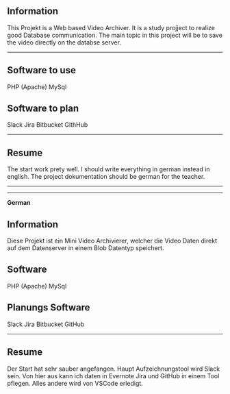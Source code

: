 ## Information
This Projekt is a Web based Video Archiver. It is a study projject to realize good Database communication.
The main topic in this project will be to save the video directly on the databse server. 

---

## Software to use
PHP (Apache)
MySql

## Software to plan
Slack
Jira
Bitbucket
GithHub

---

## Resume

The start work prety well. I should write everything in german instead in english. The project dokumentation should be german for the teacher.

---
---

**German**

## Information
Diese Projekt ist ein Mini Video Archivierer, welcher die Video Daten direkt auf dem Datenserver in einem Blob Datentyp speichert.

## Software
PHP (Apache)
MySql

## Planungs Software
Slack
Jira
Bitbucket
GitHub

---

## Resume

Der Start hat sehr sauber angefangen.
Haupt Aufzeichnungstool wird Slack sein. Von hier aus kann ich daten in Evernote Jira und GitHub in einem Tool pflegen. Alles andere wird von VSCode erledigt.
